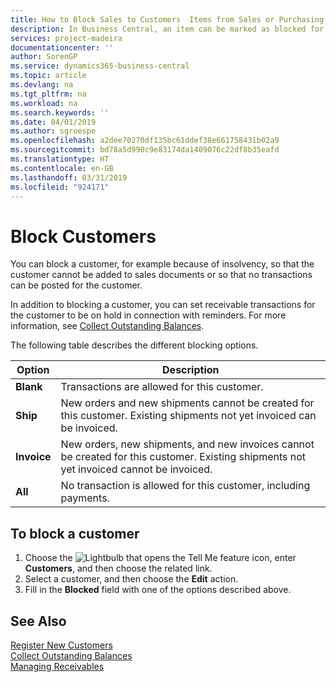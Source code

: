 ```yaml
---
title: How to Block Sales to Customers  Items from Sales or Purchasing
description: In Business Central, an item can be marked as blocked for sales, blocked for purchase, or blocked for all purposes.
services: project-madeira
documentationcenter: ''
author: SorenGP
ms.service: dynamics365-business-central
ms.topic: article
ms.devlang: na
ms.tgt_pltfrm: na
ms.workload: na
ms.search.keywords: ''
ms.date: 04/01/2019
ms.author: sgroespe
ms.openlocfilehash: a2dee70270df135bc61ddef38e661758431b02a9
ms.sourcegitcommit: bd78a5d990c9e83174da1409076c22df8b35eafd
ms.translationtype: HT
ms.contentlocale: en-GB
ms.lasthandoff: 03/31/2019
ms.locfileid: "924171"
---
```

# <a name="block-customers"></a>Block Customers
You can block a customer, for example because of insolvency, so that the customer cannot be added to sales documents or so that no transactions can be posted for the customer.

In addition to blocking a customer, you can set receivable transactions for the customer to be on hold in connection with reminders. For more information, see [Collect Outstanding Balances](receivables-collect-outstanding-balances.md).   

The following table describes the different blocking options.  

|Option|Description|  
|--------------------|------------|  
|**Blank**|Transactions are allowed for this customer.|
|**Ship**|New orders and new shipments cannot be created for this customer. Existing shipments not yet invoiced can be invoiced.|  
|**Invoice**|New orders, new shipments, and new invoices cannot be created for this customer. Existing shipments not yet invoiced cannot be invoiced.|  
|**All**|No transaction is allowed for this customer, including payments.|  

## <a name="to-block-a-customer"></a>To block a customer  
1. Choose the ![Lightbulb that opens the Tell Me feature](media/ui-search/search_small.png "Tell me what you want to do") icon, enter **Customers**, and then choose the related link.
2. Select a customer, and then choose the **Edit** action.
3. Fill in the **Blocked** field with one of the options described above.

## <a name="see-also"></a>See Also  
[Register New Customers](sales-how-register-new-customers.md)  
[Collect Outstanding Balances](receivables-collect-outstanding-balances.md)  
[Managing Receivables](receivables-manage-receivables.md)  
